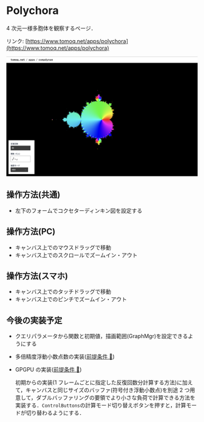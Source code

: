 # Polychora

4 次元一様多胞体を観察するページ．

リンク: [https://www.tomoq.net/apps/polychora](https://www.tomoq.net/apps/polychora)

![スクリーンショット](./ss.png)

## 操作方法(共通)

- 左下のフォームでコクセターディンキン図を設定する

## 操作方法(PC)

- キャンバス上でのマウスドラッグで移動
- キャンバス上でのスクロールでズームイン・アウト

## 操作方法(スマホ)

- キャンバス上でのタッチドラッグで移動
- キャンバス上でのピンチでズームイン・アウト

## 今後の実装予定

- クエリパラメータから関数と初期値，描画範囲(GraphMgr)を設定できるようにする

- 多倍精度浮動小数点数の実装([前提条件 🔗](/README.md#今後の実装予定))

- GPGPU の実装([前提条件 🔗](/README.md#今後の実装予定))

  初期からの実装(1 フレームごとに指定した反復回数分計算する方法)に加えて，キャンバスと同じサイズのバッファ(符号付き浮動小数点)を別途 2 つ用意して，ダブルバッファリングの要領でより小さな負荷で計算できる方法を実装する．`ControlButtons`の計算モード切り替えボタンを押すと，計算モードが切り替わるようにする．
